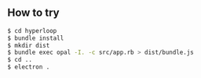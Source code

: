 ## How to try

```bash
$ cd hyperloop
$ bundle install
$ mkdir dist
$ bundle exec opal -I. -c src/app.rb > dist/bundle.js
$ cd ..
$ electron .
```
